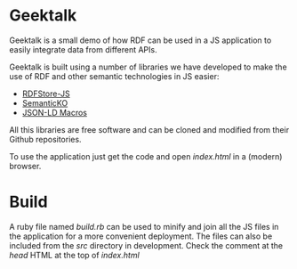 # Geektalk

Geektalk is a small demo of how RDF can be used in a JS application to easily integrate data from different APIs.

Geektalk is built using a number of libraries we have developed to make the use of RDF and other semantic technologies in JS easier:

- [RDFStore-JS](https://github.com/antoniogarrote/rdfstore-js)
- [SemanticKO](https://github.com/antoniogarrote/semantic-ko)
- [JSON-LD Macros](https://github.com/antoniogarrote/json-ld-macros)

All this libraries are free software and can be cloned and modified from their Github repositories.

To use the application just get the code and open *index.html* in a (modern) browser.

# Build

A ruby file named *build.rb* can be used to minify and join all the JS files in the application for a more convenient deployment.
The files can also be included from the *src* directory in development. Check the comment at the *head* HTML at the top of *index.html*

